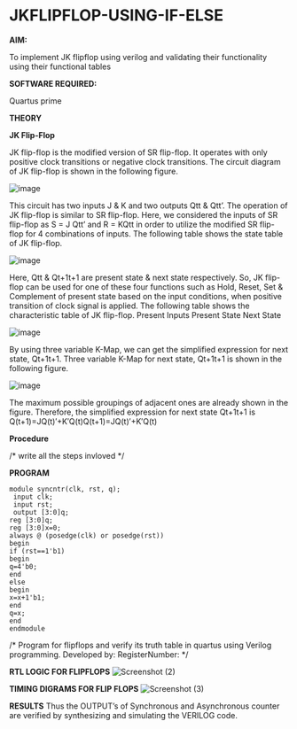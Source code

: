 # JKFLIPFLOP-USING-IF-ELSE

**AIM:** 

To implement  JK flipflop using verilog and validating their functionality using their functional tables

**SOFTWARE REQUIRED:**

Quartus prime

**THEORY**

**JK Flip-Flop**

JK flip-flop is the modified version of SR flip-flop. It operates with only positive clock transitions or negative clock transitions. The circuit diagram of JK flip-flop is shown in the following figure.

![image](https://github.com/naavaneetha/JKFLIPFLOP-USING-IF-ELSE/assets/154305477/a649c30b-232b-4558-b188-fd6c09845180)


This circuit has two inputs J & K and two outputs Qtt & Qtt’. The operation of JK flip-flop is similar to SR flip-flop. Here, we considered the inputs of SR flip-flop as S = J Qtt’ and R = KQtt in order to utilize the modified SR flip-flop for 4 combinations of inputs. The following table shows the state table of JK flip-flop.

![image](https://github.com/naavaneetha/JKFLIPFLOP-USING-IF-ELSE/assets/154305477/c4360742-e8a8-4937-b089-c46c0433f9a3)

 
Here, Qtt & Qt+1t+1 are present state & next state respectively. So, JK flip-flop can be used for one of these four functions such as Hold, Reset, Set & Complement of present state based on the input conditions, when positive transition of clock signal is applied. The following table shows the characteristic table of JK flip-flop. Present Inputs Present State Next State
 
![image](https://github.com/naavaneetha/JKFLIPFLOP-USING-IF-ELSE/assets/154305477/6c275261-a6d5-4c37-a3a7-1e88ca11c4cd)

By using three variable K-Map, we can get the simplified expression for next state, Qt+1t+1. Three variable K-Map for next state, Qt+1t+1 is shown in the following figure.
 
![image](https://github.com/naavaneetha/JKFLIPFLOP-USING-IF-ELSE/assets/154305477/5174f41b-0ce0-4329-a372-6d1943ea6673)

The maximum possible groupings of adjacent ones are already shown in the figure. Therefore, the simplified expression for next state Qt+1t+1 is Q(t+1)=JQ(t)′+K′Q(t)Q(t+1)=JQ(t)′+K′Q(t)

**Procedure**

/* write all the steps invloved */

**PROGRAM**
```
module syncntr(clk, rst, q);
 input clk;
 input rst;
 output [3:0]q;
reg [3:0]q;
reg [3:0]x=0;
always @ (posedge(clk) or posedge(rst))
begin
if (rst==1'b1)
begin
q=4'b0;
end
else 
begin
x=x+1'b1;
end
q=x;
end
endmodule
```
/* Program for flipflops and verify its truth table in quartus using Verilog programming. Developed by: RegisterNumber:
*/

**RTL LOGIC FOR FLIPFLOPS**
![Screenshot (2)](https://github.com/user-attachments/assets/c7682817-ab6f-4a2f-9d85-18758ec8990a)

**TIMING DIGRAMS FOR FLIP FLOPS**
![Screenshot (3)](https://github.com/user-attachments/assets/e0c0a6f8-9e25-4633-a15a-604a1c0a64c1)

**RESULTS**
Thus the OUTPUT’s of Synchronous and Asynchronous counter are verified by synthesizing and 
simulating the VERILOG code.

